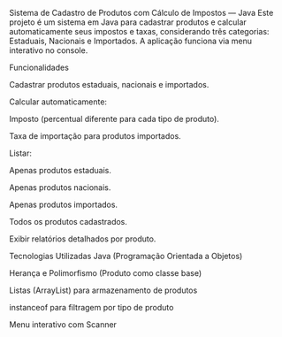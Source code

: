 Sistema de Cadastro de Produtos com Cálculo de Impostos — Java
Este projeto é um sistema em Java para cadastrar produtos e calcular automaticamente seus impostos e taxas,
considerando três categorias: Estaduais, Nacionais e Importados.
A aplicação funciona via menu interativo no console.

Funcionalidades

Cadastrar produtos estaduais, nacionais e importados.

Calcular automaticamente:

Imposto (percentual diferente para cada tipo de produto).

Taxa de importação para produtos importados.

Listar:

Apenas produtos estaduais.

Apenas produtos nacionais.

Apenas produtos importados.

Todos os produtos cadastrados.

Exibir relatórios detalhados por produto.

Tecnologias Utilizadas
Java (Programação Orientada a Objetos)

Herança e Polimorfismo (Produto como classe base)

Listas (ArrayList) para armazenamento de produtos

instanceof para filtragem por tipo de produto

Menu interativo com Scanner
